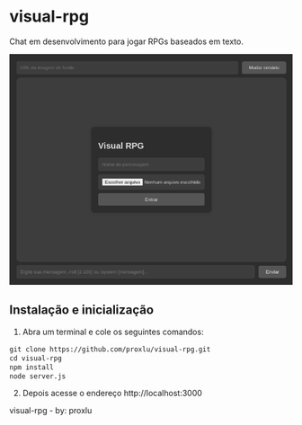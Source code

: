 # visual-rpg
Chat em desenvolvimento para jogar RPGs baseados em texto.

![2025-02-13-215140_798x651_scrot](2025-02-13-215140_798x651_scrot.png)

## Instalação e inicialização
1. Abra um terminal e cole os seguintes comandos:
```
git clone https://github.com/proxlu/visual-rpg.git
cd visual-rpg
npm install
node server.js
```
2. Depois acesse o endereço http://localhost:3000

visual-rpg - by: proxlu
